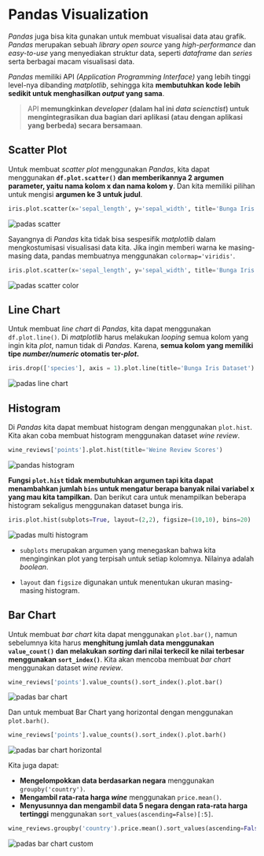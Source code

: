 # Pandas Visualization

*Pandas* juga bisa kita gunakan untuk membuat visualisai data atau grafik. *Pandas* merupakan sebuah *library* *open source* yang *high-performance* dan *easy-to-use* yang menyediakan struktur data, seperti *dataframe* dan *series* serta berbagai macam visualisasi data.

*Pandas* memiliki API *(Application Programming Interface)* yang lebih tinggi level-nya dibanding *matplotlib*, sehingga kita **membutuhkan kode lebih sedikit untuk menghasilkan *output* yang sama**.

> API **memungkinkan *developer* (dalam hal ini *data scienctist*) untuk mengintegrasikan dua bagian dari aplikasi (atau dengan aplikasi yang berbeda) secara bersamaan**.

## Scatter Plot

Untuk membuat *scatter plot* menggunakan *Pandas*, kita dapat menggunakan **`df.plot.scatter()` dan memberikannya 2 argumen parameter, yaitu nama kolom x dan nama kolom y**. Dan kita memiliki pilihan untuk mengisi **argumen ke 3 untuk judul**.

```py
iris.plot.scatter(x='sepal_length', y='sepal_width', title='Bunga Iris Dataset')
```

![padas scatter](img/2/1.png)

Sayangnya di *Pandas* kita tidak bisa sespesifik *matplotlib* dalam mengkostumisasi visualisasi data kita. Jika ingin memberi warna ke masing-masing data, pandas membuatnya menggunakan `colormap='viridis'`.

```py
iris.plot.scatter(x='sepal_length', y='sepal_width', title='Bunga Iris Dataset', colormap='viridis')
```

![padas scatter color](img/2/2.png)

## Line Chart

Untuk membuat *line chart* di *Pandas*, kita dapat menggunakan `df.plot.line()`. Di *matplotlib* harus melakukan *looping* semua kolom yang ingin kita *plot*, namun tidak di *Pandas*. Karena, **semua kolom yang memiliki tipe *number/numeric* otomatis ter-*plot*.**

```py
iris.drop(['species'], axis = 1).plot.line(title='Bunga Iris Dataset')
```

![padas line chart](img/2/3.png)

## Histogram

Di *Pandas* kita dapat membuat histogram dengan menggunakan `plot.hist`. Kita akan coba membuat histogram menggunakan dataset *wine review*.

```py
wine_reviews['points'].plot.hist(title='Weine Review Scores')
```

![pandas histogram](img/2/4.png)

**Fungsi `plot.hist` tidak membutuhkan argumen tapi kita dapat menambahkan jumlah `bins` untuk mengatur berapa banyak nilai variabel x yang mau kita tampilkan.** Dan berikut cara untuk menampilkan beberapa histogram sekaligus menggunakan dataset bunga iris.

```py
iris.plot.hist(subplots=True, layout=(2,2), figsize=(10,10), bins=20)
```

![padas multi histogram](img/2/5.png)

- `subplots` merupakan argumen yang menegaskan bahwa kita menginginkan plot yang terpisah untuk setiap kolomnya. Nilainya adalah *boolean*.

- `layout` dan `figsize` digunakan untuk menentukan ukuran masing-masing histogram.

## Bar Chart

Untuk membuat *bar chart* kita dapat menggunakan `plot.bar()`, namun sebelumnya kita harus **menghitung jumlah data menggunakan `value_count()` dan melakukan *sorting* dari nilai terkecil ke nilai terbesar menggunakan `sort_index()`**. Kita akan mencoba membuat *bar chart* menggunakan dataset *wine review*.

```py
wine_reviews['points'].value_counts().sort_index().plot.bar()
```

![padas bar chart](img/2/6.png)

Dan untuk membuat Bar Chart yang horizontal dengan menggunakan `plot.barh()`.

```py
wine_reviews['points'].value_counts().sort_index().plot.barh()
```

![padas bar chart horizontal](img/2/7.png)

Kita juga dapat:

- **Mengelompokkan data berdasarkan negara** menggunakan `groupby('country')`.
- **Mengambil rata-rata harga *wine*** menggunakan `price.mean()`.
- **Menyusunnya dan mengambil data 5 negara dengan rata-rata harga tertinggi** menggunakan `sort_values(ascending=False)[:5]`.

```py
wine_reviews.groupby('country').price.mean().sort_values(ascending=False)[:5].plot.bar()
```

![padas bar chart custom](img/2/8.png)
